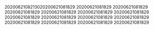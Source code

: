 2020062108213020200621081829
20200621081829
20200621081829
20200621081829
20200621081829
20200621081829
20200621081829
20200621081829
20200621081829
20200621081829
20200621081829
20200621081829
20200621081829
20200621081829
20200621081829
